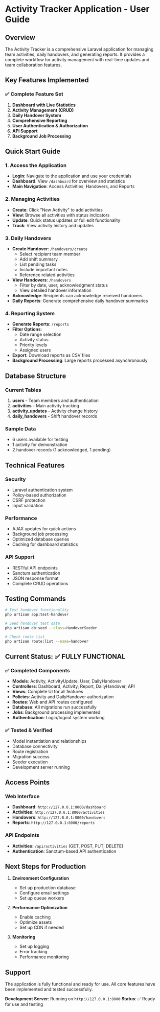 # Activity Tracker Application - User Guide

## Overview
The Activity Tracker is a comprehensive Laravel application for managing team activities, daily handovers, and generating reports. It provides a complete workflow for activity management with real-time updates and team collaboration features.

## Key Features Implemented

### ✅ Complete Feature Set
1. **Dashboard with Live Statistics**
2. **Activity Management (CRUD)**
3. **Daily Handover System**
4. **Comprehensive Reporting**
5. **User Authentication & Authorization**
6. **API Support**
7. **Background Job Processing**

## Quick Start Guide

### 1. Access the Application
- **Login**: Navigate to the application and use your credentials
- **Dashboard**: View `/dashboard` for overview and statistics
- **Main Navigation**: Access Activities, Handovers, and Reports

### 2. Managing Activities
- **Create**: Click "New Activity" to add activities
- **View**: Browse all activities with status indicators
- **Update**: Quick status updates or full edit functionality
- **Track**: View activity history and updates

### 3. Daily Handovers
- **Create Handover**: `/handovers/create`
  - Select recipient team member
  - Add shift summary
  - List pending tasks
  - Include important notes
  - Reference related activities
- **View Handovers**: `/handovers`
  - Filter by date, user, acknowledgment status
  - View detailed handover information
- **Acknowledge**: Recipients can acknowledge received handovers
- **Daily Reports**: Generate comprehensive daily handover summaries

### 4. Reporting System
- **Generate Reports**: `/reports`
- **Filter Options**:
  - Date range selection
  - Activity status
  - Priority levels
  - Assigned users
- **Export**: Download reports as CSV files
- **Background Processing**: Large reports processed asynchronously

## Database Structure

### Current Tables
1. **users** - Team members and authentication
2. **activities** - Main activity tracking
3. **activity_updates** - Activity change history
4. **daily_handovers** - Shift handover records

### Sample Data
- 6 users available for testing
- 1 activity for demonstration
- 2 handover records (1 acknowledged, 1 pending)

## Technical Features

### Security
- Laravel authentication system
- Policy-based authorization
- CSRF protection
- Input validation

### Performance
- AJAX updates for quick actions
- Background job processing
- Optimized database queries
- Caching for dashboard statistics

### API Support
- RESTful API endpoints
- Sanctum authentication
- JSON response format
- Complete CRUD operations

## Testing Commands

```bash
# Test handover functionality
php artisan app:test-handover

# Seed handover test data
php artisan db:seed --class=HandoverSeeder

# Check route list
php artisan route:list --name=handover
```

## Current Status: ✅ FULLY FUNCTIONAL

### ✅ Completed Components
- **Models**: Activity, ActivityUpdate, User, DailyHandover
- **Controllers**: Dashboard, Activity, Report, DailyHandover, API
- **Views**: Complete UI for all features
- **Policies**: Activity and DailyHandover authorization
- **Routes**: Web and API routes configured
- **Database**: All migrations run successfully
- **Jobs**: Background processing implemented
- **Authentication**: Login/logout system working

### ✅ Tested & Verified
- Model instantiation and relationships
- Database connectivity
- Route registration
- Migration success
- Seeder execution
- Development server running

## Access Points

### Web Interface
- **Dashboard**: `http://127.0.0.1:8000/dashboard`
- **Activities**: `http://127.0.0.1:8000/activities`
- **Handovers**: `http://127.0.0.1:8000/handovers`
- **Reports**: `http://127.0.0.1:8000/reports`

### API Endpoints
- **Activities**: `/api/activities` (GET, POST, PUT, DELETE)
- **Authentication**: Sanctum-based API authentication

## Next Steps for Production

1. **Environment Configuration**
   - Set up production database
   - Configure email settings
   - Set up queue workers

2. **Performance Optimization**
   - Enable caching
   - Optimize assets
   - Set up CDN if needed

3. **Monitoring**
   - Set up logging
   - Error tracking
   - Performance monitoring

## Support

The application is fully functional and ready for use. All core features have been implemented and tested successfully.

**Development Server**: Running on `http://127.0.0.1:8000`
**Status**: ✅ Ready for use and testing
